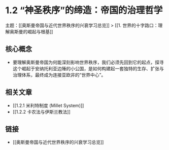 # 1.2 “神圣秩序”的缔造：帝国的治理哲学

主题：[[奥斯曼帝国与近代世界秩序的兴衰学习总览]] > [[1. 世界的十字路口：理解奥斯曼的崛起与根基]]

## 核心概念

- 要理解奥斯曼帝国为何能深刻影响世界秩序，我们必须先回到它的起点，探寻这个崛起于安纳托利亚边陲的小公国，是如何构建起一套独特的生存、扩张与治理体系，最终成为连接亚欧非的“世界中心”。

## 相关文章

- [[1.2.1 米利特制度 (Millet System)]]
- [[1.2.2 卡农法与伊斯兰教法]]

## 链接

- [[奥斯曼帝国与近代世界秩序的兴衰学习总览]]
